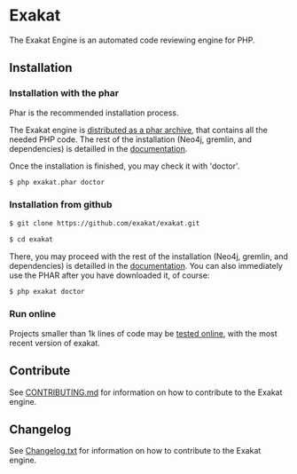 # Exakat

The Exakat Engine is an automated code reviewing engine for PHP. 

## Installation

### Installation with the phar

Phar is the recommended installation process.

The Exakat engine is [distributed as a phar archive](http://www.exakat.io/download-exakat/), that contains all the needed PHP code. 
The rest of the installation (Neo4j, gremlin, and dependencies) is detailled in the [documentation](https://github.com/exakat/exakat/blob/master/docs/Installation.generic.md).

Once the installation is finished, you may check it with 'doctor'.

```bash
$ php exakat.phar doctor
```

### Installation from github

```bash
$ git clone https://github.com/exakat/exakat.git

$ cd exakat 

```

There, you may proceed with the rest of the installation (Neo4j, gremlin, and dependencies) is detailled in the [documentation](https://github.com/exakat/exakat/blob/master/docs/Installation.generic.md).
You can also immediately use the PHAR after you have downloaded it, of course:

```bash
$ php exakat doctor
```

### Run online

Projects smaller than 1k lines of code may be [tested online](http://www.exakat.io/free-trial/), with the most recent version of exakat. 

## Contribute

See [CONTRIBUTING.md](https://github.com/exakat/exakat/blob/master/CONTRIBUTING.md) for information on how to contribute to the Exakat engine.

## Changelog

See [Changelog.txt](https://github.com/exakat/exakat/blob/master/Changelog.txt) for information on how to contribute to the Exakat engine.


